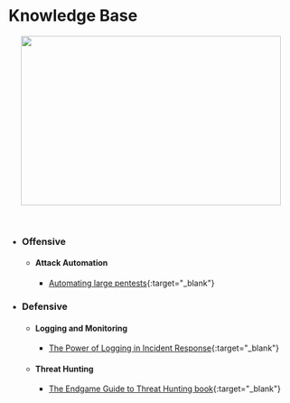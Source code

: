 # Knowledge Base

<p align="center">
  <img width="460" height="300" src="https://media.giphy.com/media/13vYKa7dCVrmAU/giphy.gif">
</p><br>

* ### Offensive

	* #### Attack Automation
		
		* [Automating large pentests](https://www.peerlyst.com/posts/tips-for-an-information-security-analyst-pentester-career-ep-70-automating-large-pentests-mattia-campagnano-13-years-experience-akron-oh){:target="_blank"}
  
* ### Defensive

	* #### Logging and Monitoring
		
		* [The Power of Logging in Incident Response](https://blogs.cisco.com/security/the-power-of-logging-in-incident-response){:target="_blank"}
		
	* #### Threat Hunting
	
		* [The Endgame Guide to Threat Hunting book](https://pages.endgame.com/rs/627-YBU-612/images/The%20Endgame%20Guide%20to%20Threat%20Hunting%20-%20ebook.pdf){:target="_blank"}

